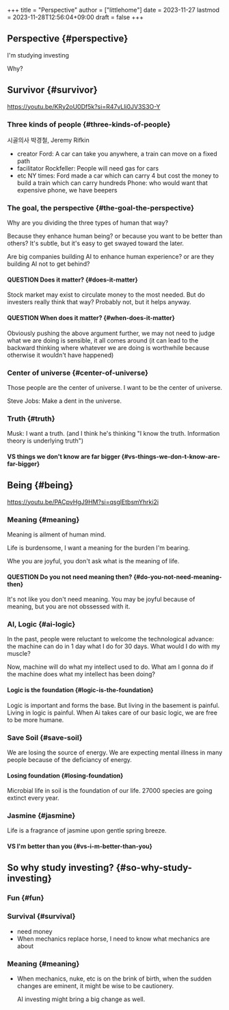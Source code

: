 +++
title = "Perspective"
author = ["littlehome"]
date = 2023-11-27
lastmod = 2023-11-28T12:56:04+09:00
draft = false
+++

## Perspective {#perspective}

I'm studying investing

Why?


## Survivor {#survivor}

<https://youtu.be/KRy2oU0Df5k?si=R47vLli0JV3S3O-Y>


### Three kinds of people {#three-kinds-of-people}

시골의사 박경철, Jeremy Rifkin

-   creator
    Ford: A car can take you anywhere, a train can move on a fixed path
-   facilitator
    Rockfeller: People will need gas for cars
-   etc
    NY times: Ford made a car which can carry 4 but cost the money to build a train which can carry hundreds
    Phone: who would want that expensive phone, we have beepers


### The goal, the perspective {#the-goal-the-perspective}

Why are you dividing the three types of human that way?

Because they enhance human being? or because you want to be better than others?
It's subtle, but it's easy to get swayed toward the later.

Are big companies building AI to enhance human experience? or are they building AI not to get behind?


#### <span class="org-todo done QUESTION">QUESTION</span> Does it matter? {#does-it-matter}

Stock market may exist to circulate money to the most needed.
But do investers really think that way?
Probably not, but it helps anyway.


#### <span class="org-todo done QUESTION">QUESTION</span> When does it matter? {#when-does-it-matter}

Obviously pushing the above argument further, we may not need to judge what we are doing is sensible, it all comes around (it can lead to the backward thinking where whatever we are doing is worthwhile because otherwise it wouldn't have happened)


### Center of universe {#center-of-universe}

Those people are the center of universe.
I want to be the center of universe.

Steve Jobs: Make a dent in the universe.


### Truth {#truth}

Musk: I want a truth. (and I think he's thinking "I know the truth. Information theory is underlying truth")


#### VS things we don't know are far bigger {#vs-things-we-don-t-know-are-far-bigger}


## Being {#being}

<https://youtu.be/PACpvHgJ9HM?si=qsglEtbsmYhrki2i>


### Meaning {#meaning}

Meaning is ailment of human mind.

Life is burdensome, I want a meaning for the burden I'm bearing.

Whe you are joyful, you don't ask what is the meaning of life.


#### <span class="org-todo done QUESTION">QUESTION</span> Do you not need meaning then? {#do-you-not-need-meaning-then}

It's not like you don't need meaning. You may be joyful because of meaning, but you are not obssessed with it.


### AI, Logic {#ai-logic}

In the past, people were reluctant to welcome the technological advance: the machine can do in 1 day what I do for 30 days.
What would I do with my muscle?

Now, machine will do what my intellect used to do. What am I gonna do if the machine does what my intellect has been doing?


#### Logic is the foundation {#logic-is-the-foundation}

Logic is important and forms the base. But living in the basement is painful.
Living in logic is painful.
When Ai takes care of our basic logic, we are free to be more humane.


### Save Soil {#save-soil}

We are losing the source of energy.
We are expecting mental illness in many people because of the deficiancy of energy.


#### Losing foundation {#losing-foundation}

Microbial life in soil is the foundation of our life.
27000 species are going extinct every year.


### Jasmine {#jasmine}

Life is a fragrance of jasmine upon gentle spring breeze.


#### VS I'm better than you {#vs-i-m-better-than-you}


## So why study investing? {#so-why-study-investing}


### Fun {#fun}


### Survival {#survival}

-   need money
-   When mechanics replace horse, I need to know what mechanics are about


### Meaning {#meaning}

-   When mechanics, nuke, etc is on the brink of birth, when the sudden changes are eminent, it might be wise to be cautionery.

    AI investing might bring a big change as well.

